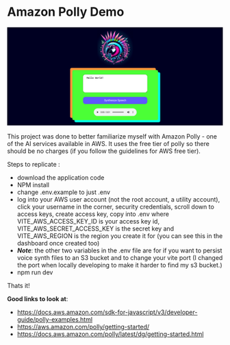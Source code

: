 # Amazon Polly Demo

![screenshot of the demo application for using Amazon Polly](./text-to-speach.png)


This project was done to better familiarize myself with Amazon Polly - one of the AI services available in AWS. It uses the free tier of polly so there should be no charges (if you follow the guidelines for AWS free tier).


Steps to replicate : 

- download the application code
- NPM install
- change .env.example to just .env
- log into your AWS user account (not the root account, a utility account), click your username in the corner, security credentials, scroll down to access keys, create access key, copy into .env where VITE_AWS_ACCESS_KEY_ID is your access key id, VITE_AWS_SECRET_ACCESS_KEY is the secret key and VITE_AWS_REGION is the region you create it for (you can see this in the dashboard once created too)
- ***Note***: the other two variables in the .env file are for if you want to persist voice synth files to an S3 bucket and to change your vite port (I changed the port when locally developing to make it harder to find my s3 bucket.) 
- npm run dev

Thats it!

**Good links to look at**:
- https://docs.aws.amazon.com/sdk-for-javascript/v3/developer-guide/polly-examples.html
- https://aws.amazon.com/polly/getting-started/
- https://docs.aws.amazon.com/polly/latest/dg/getting-started.html